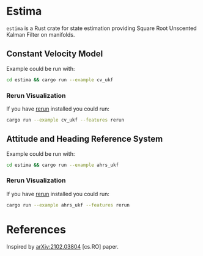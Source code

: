 # Estima

`estima` is a Rust crate for state estimation providing Square Root Unscented Kalman Filter
on manifolds.

## Constant Velocity Model

Example could be run with:

```bash
cd estima && cargo run --example cv_ukf
```

### Rerun Visualization

If you have [rerun](https://rerun.io/) installed you could run:

```bash
cargo run --example cv_ukf --features rerun
```

## Attitude and Heading Reference System

Example could be run with:

```bash
cd estima && cargo run --example ahrs_ukf
```

### Rerun Visualization

If you have [rerun](https://rerun.io/) installed you could run:

```bash
cargo run --example ahrs_ukf --features rerun
```

# References
Inspired by [arXiv:2102.03804](https://arxiv.org/abs/2102.03804) [cs.RO] paper.
